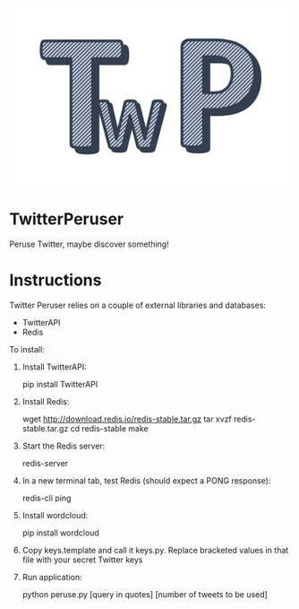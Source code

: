 ![Alt text](TwP.png?raw=true)

# TwitterPeruser
Peruse Twitter, maybe discover something!

# Instructions
Twitter Peruser relies on a couple of external libraries and databases:
* TwitterAPI
* Redis

To install:

1) Install TwitterAPI:

    pip install TwitterAPI

2) Install Redis:

    wget http://download.redis.io/redis-stable.tar.gz
    tar xvzf redis-stable.tar.gz
    cd redis-stable
    make

3) Start the Redis server:

    redis-server

4) In a new terminal tab, test Redis (should expect a PONG response):

    redis-cli ping

5) Install wordcloud:

    pip install wordcloud

6) Copy keys.template and call it keys.py. Replace bracketed values in that file with your secret Twitter keys

7) Run application:

    python peruse.py [query in quotes] [number of tweets to be used]
